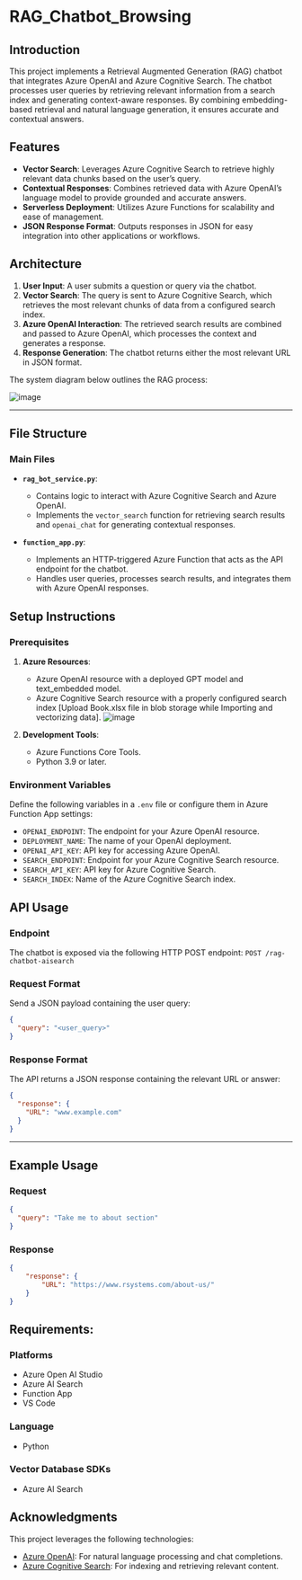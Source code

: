 # RAG_Chatbot_Browsing

## Introduction
This project implements a Retrieval Augmented Generation (RAG) chatbot that integrates Azure OpenAI and Azure Cognitive Search. The chatbot processes user queries by retrieving relevant information from a search index and generating context-aware responses. By combining embedding-based retrieval and natural language generation, it ensures accurate and contextual answers.

## Features
- **Vector Search**: Leverages Azure Cognitive Search to retrieve highly relevant data chunks based on the user’s query.
- **Contextual Responses**: Combines retrieved data with Azure OpenAI’s language model to provide grounded and accurate answers.
- **Serverless Deployment**: Utilizes Azure Functions for scalability and ease of management.
- **JSON Response Format**: Outputs responses in JSON for easy integration into other applications or workflows.


## Architecture
1. **User Input**: A user submits a question or query via the chatbot.
2. **Vector Search**: The query is sent to Azure Cognitive Search, which retrieves the most relevant chunks of data from a configured search index.
3. **Azure OpenAI Interaction**: The retrieved search results are combined and passed to Azure OpenAI, which processes the context and generates a response.
4. **Response Generation**: The chatbot returns either the most relevant URL in JSON format.

The system diagram below outlines the RAG process:

![image](https://github.com/user-attachments/assets/0e5a4151-5b2e-4cf1-9678-1b1eecbfeec1)

---

## File Structure
### Main Files
- **`rag_bot_service.py`**:
  - Contains logic to interact with Azure Cognitive Search and Azure OpenAI.
  - Implements the `vector_search` function for retrieving search results and `openai_chat` for generating contextual responses.

- **`function_app.py`**:
  - Implements an HTTP-triggered Azure Function that acts as the API endpoint for the chatbot.
  - Handles user queries, processes search results, and integrates them with Azure OpenAI responses.


## Setup Instructions

### Prerequisites
1. **Azure Resources**:
   - Azure OpenAI resource with a deployed GPT model and text_embedded model.
   - Azure Cognitive Search resource with a properly configured search index [Upload Book.xlsx file in blob storage while Importing and vectorizing data].
     ![image](https://github.com/user-attachments/assets/1e081722-08bd-461d-b990-fc7ef5aa4e04)
     

2. **Development Tools**:
   - Azure Functions Core Tools.
   - Python 3.9 or later.

### Environment Variables
Define the following variables in a `.env` file or configure them in Azure Function App settings:

- `OPENAI_ENDPOINT`: The endpoint for your Azure OpenAI resource.
- `DEPLOYMENT_NAME`: The name of your OpenAI deployment.
- `OPENAI_API_KEY`: API key for accessing Azure OpenAI.
- `SEARCH_ENDPOINT`: Endpoint for your Azure Cognitive Search resource.
- `SEARCH_API_KEY`: API key for Azure Cognitive Search.
- `SEARCH_INDEX`: Name of the Azure Cognitive Search index.


## API Usage
### Endpoint
The chatbot is exposed via the following HTTP POST endpoint:
`POST /rag-chatbot-aisearch`

### Request Format
Send a JSON payload containing the user query:
```json
{
  "query": "<user_query>"
}
```

### Response Format
The API returns a JSON response containing the relevant URL or answer:
```json
{
  "response": {
    "URL": "www.example.com"
  }
}
```

---

## Example Usage
### Request
```json
{
  "query": "Take me to about section"
}
```

### Response
```json
{
    "response": {
        "URL": "https://www.rsystems.com/about-us/"
    }
}
```

## Requirements:
### Platforms
- Azure Open AI Studio
- Azure AI Search
- Function App
- VS Code

### Language
- Python 

### Vector Database SDKs
- Azure AI Search

## Acknowledgments
This project leverages the following technologies:
- [Azure OpenAI](https://azure.microsoft.com/en-us/services/openai/): For natural language processing and chat completions.
- [Azure Cognitive Search](https://learn.microsoft.com/en-us/azure/search/): For indexing and retrieving relevant content.


